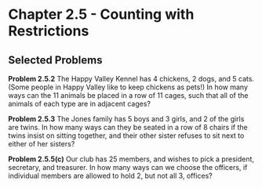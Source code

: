 # Chapter 2.5 - Counting with Restrictions
## Selected Problems
**Problem 2.5.2** The Happy Valley Kennel has 4 chickens, 2 dogs, and 5 cats. (Some people in Happy Valley like to keep chickens as pets!) In how many ways can the 11 animals be placed in a row of 11 cages, such that all of the animals of each type are in adjacent cages?  

**Problem 2.5.3** The Jones family has 5 boys and 3 girls, and 2 of the girls are twins. In how many ways can they be seated in a row of 8 chairs if the twins insist on sitting together, and their other sister refuses to sit next to either of her sisters?  

**Problem 2.5.5(c)** Our club has 25 members, and wishes to pick a president, secretary, and treasurer. In how many ways can we choose the officers, if individual members are allowed to hold 2, but not all 3, offices?
